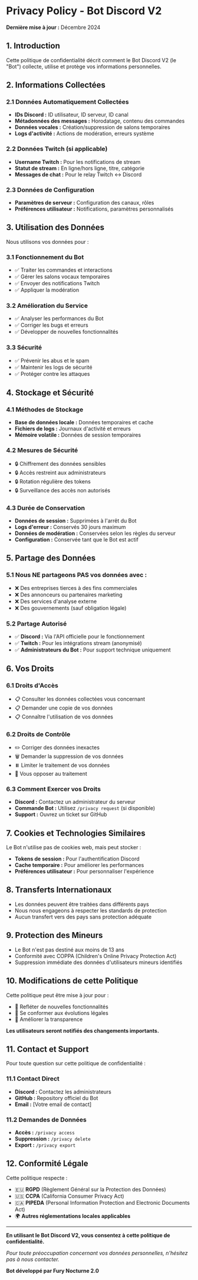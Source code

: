 # Privacy Policy - Bot Discord V2

**Dernière mise à jour :** Décembre 2024

## 1. Introduction

Cette politique de confidentialité décrit comment le Bot Discord V2 (le "Bot") collecte, utilise et protège vos informations personnelles.

## 2. Informations Collectées

### 2.1 Données Automatiquement Collectées
- **IDs Discord :** ID utilisateur, ID serveur, ID canal
- **Métadonnées des messages :** Horodatage, contenu des commandes
- **Données vocales :** Création/suppression de salons temporaires
- **Logs d'activité :** Actions de modération, erreurs système

### 2.2 Données Twitch (si applicable)
- **Username Twitch :** Pour les notifications de stream
- **Statut de stream :** En ligne/hors ligne, titre, catégorie
- **Messages de chat :** Pour le relay Twitch ↔ Discord

### 2.3 Données de Configuration
- **Paramètres de serveur :** Configuration des canaux, rôles
- **Préférences utilisateur :** Notifications, paramètres personnalisés

## 3. Utilisation des Données

Nous utilisons vos données pour :

### 3.1 Fonctionnement du Bot
- ✅ Traiter les commandes et interactions
- ✅ Gérer les salons vocaux temporaires
- ✅ Envoyer des notifications Twitch
- ✅ Appliquer la modération

### 3.2 Amélioration du Service
- ✅ Analyser les performances du Bot
- ✅ Corriger les bugs et erreurs
- ✅ Développer de nouvelles fonctionnalités

### 3.3 Sécurité
- ✅ Prévenir les abus et le spam
- ✅ Maintenir les logs de sécurité
- ✅ Protéger contre les attaques

## 4. Stockage et Sécurité

### 4.1 Méthodes de Stockage
- **Base de données locale :** Données temporaires et cache
- **Fichiers de logs :** Journaux d'activité et erreurs
- **Mémoire volatile :** Données de session temporaires

### 4.2 Mesures de Sécurité
- 🔒 Chiffrement des données sensibles
- 🔒 Accès restreint aux administrateurs
- 🔒 Rotation régulière des tokens
- 🔒 Surveillance des accès non autorisés

### 4.3 Durée de Conservation
- **Données de session :** Supprimées à l'arrêt du Bot
- **Logs d'erreur :** Conservés 30 jours maximum
- **Données de modération :** Conservées selon les règles du serveur
- **Configuration :** Conservée tant que le Bot est actif

## 5. Partage des Données

### 5.1 Nous NE partageons PAS vos données avec :
- ❌ Des entreprises tierces à des fins commerciales
- ❌ Des annonceurs ou partenaires marketing
- ❌ Des services d'analyse externe
- ❌ Des gouvernements (sauf obligation légale)

### 5.2 Partage Autorisé
- ✅ **Discord :** Via l'API officielle pour le fonctionnement
- ✅ **Twitch :** Pour les intégrations stream (anonymisé)
- ✅ **Administrateurs du Bot :** Pour support technique uniquement

## 6. Vos Droits

### 6.1 Droits d'Accès
- 📋 Consulter les données collectées vous concernant
- 📋 Demander une copie de vos données
- 📋 Connaître l'utilisation de vos données

### 6.2 Droits de Contrôle
- ✏️ Corriger des données inexactes
- 🗑️ Demander la suppression de vos données
- ⏸️ Limiter le traitement de vos données
- 🚫 Vous opposer au traitement

### 6.3 Comment Exercer vos Droits
- **Discord :** Contactez un administrateur du serveur
- **Commande Bot :** Utilisez `/privacy request` (si disponible)
- **Support :** Ouvrez un ticket sur GitHub

## 7. Cookies et Technologies Similaires

Le Bot n'utilise pas de cookies web, mais peut stocker :
- **Tokens de session :** Pour l'authentification Discord
- **Cache temporaire :** Pour améliorer les performances
- **Préférences utilisateur :** Pour personnaliser l'expérience

## 8. Transferts Internationaux

- Les données peuvent être traitées dans différents pays
- Nous nous engageons à respecter les standards de protection
- Aucun transfert vers des pays sans protection adéquate

## 9. Protection des Mineurs

- Le Bot n'est pas destiné aux moins de 13 ans
- Conformité avec COPPA (Children's Online Privacy Protection Act)
- Suppression immédiate des données d'utilisateurs mineurs identifiés

## 10. Modifications de cette Politique

Cette politique peut être mise à jour pour :
- 📝 Refléter de nouvelles fonctionnalités
- 📝 Se conformer aux évolutions légales
- 📝 Améliorer la transparence

**Les utilisateurs seront notifiés des changements importants.**

## 11. Contact et Support

Pour toute question sur cette politique de confidentialité :

### 11.1 Contact Direct
- **Discord :** Contactez les administrateurs
- **GitHub :** Repository officiel du Bot
- **Email :** [Votre email de contact]

### 11.2 Demandes de Données
- **Accès :** `/privacy access`
- **Suppression :** `/privacy delete`
- **Export :** `/privacy export`

## 12. Conformité Légale

Cette politique respecte :
- 🇪🇺 **RGPD** (Règlement Général sur la Protection des Données)
- 🇺🇸 **CCPA** (California Consumer Privacy Act)
- 🇨🇦 **PIPEDA** (Personal Information Protection and Electronic Documents Act)
- 🌍 **Autres réglementations locales applicables**

---

**En utilisant le Bot Discord V2, vous consentez à cette politique de confidentialité.**

*Pour toute préoccupation concernant vos données personnelles, n'hésitez pas à nous contacter.*

**Bot développé par Fury Nocturne 2.0**
